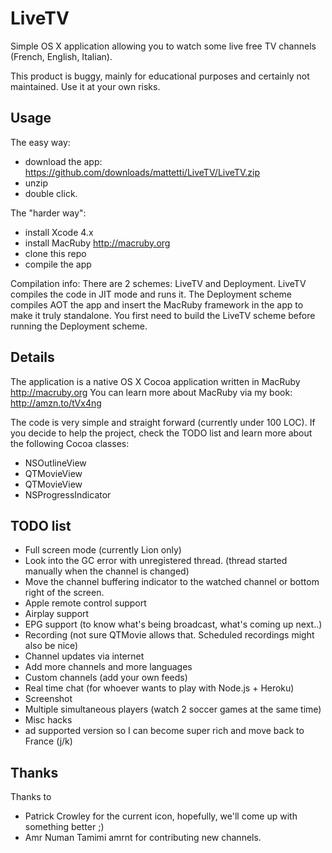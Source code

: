 # LiveTV

Simple OS X application allowing you to watch some live free TV
channels (French, English, Italian).

This product is buggy, mainly for educational purposes and certainly not
maintained. Use it at your own risks.

## Usage

The easy way: 

* download the app: https://github.com/downloads/mattetti/LiveTV/LiveTV.zip
* unzip 
* double click.

The "harder way": 

* install Xcode 4.x
* install MacRuby http://macruby.org
* clone this repo
* compile the app

Compilation info: There are 2 schemes: LiveTV and Deployment.
LiveTV compiles the code in JIT mode and runs it. 
The Deployment scheme compiles AOT the app and insert the MacRuby framework in the app to make it truly standalone.
You first need to build the LiveTV scheme before running the
Deployment scheme.


## Details

The application is a native OS X Cocoa application written in MacRuby
http://macruby.org You can learn more about MacRuby via my book: http://amzn.to/tVx4ng

The code is very simple and straight forward (currently under 100 LOC).
If you decide to help the project, check the TODO list and learn more
about the following Cocoa classes:

* NSOutlineView
* QTMovieView
* QTMovieView
* NSProgressIndicator

## TODO list

* Full screen mode (currently Lion only)
* Look into the GC error with unregistered thread. (thread started manually when the channel is changed)
* Move the channel buffering indicator to the watched channel or bottom right of the screen.
* Apple remote control support
* Airplay support
* EPG support (to know what's being broadcast, what's coming up next..)
* Recording (not sure QTMovie allows that. Scheduled recordings might also be nice)
* Channel updates via internet
* Add more channels and more languages
* Custom channels (add your own feeds)
* Real time chat (for whoever wants to play with Node.js + Heroku)
* Screenshot
* Multiple simultaneous players (watch 2 soccer games at the same time)
* Misc hacks
* ad supported version so I can become super rich and move back to France (j/k)

## Thanks

Thanks to 
* Patrick Crowley for the current icon, hopefully, we'll come up
with something better ;)
* Amr Numan Tamimi amrnt for contributing new channels.
